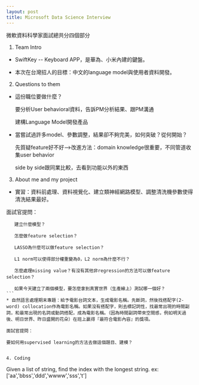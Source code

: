 ```yaml
---
layout: post
title: Microsoft Data Science Interview
---
```

微軟資料科學家面試總共分四個部分

1. Team Intro
* SwiftKey -- Keyboard APP，是華為、小米內建的鍵盤。

* 本次在台灣招人的目標：中文的language model與使用者資料開發。
  
2. Questions to them
* 這份職位要做什麼？

    要分析User behavioral資料，告訴PM分析結果、跟PM溝通
    
    建構Language Model開發產品
    
* 當嘗試過許多model、參數調整，結果卻不夠完美，如何突破？從何開始？

    先質疑feature好不好-->改進方法：domain knowledge很重要，不同管道收集user behavior
    
    side by side跟同業比較，去看到功能以外的東西
    
3. About me and my project
* 實習：資料前處理、資料視覺化、建立類神經網路模型、調整清洗機參數使得清洗結果最好。

面試官提問：
 ```
    建立什麼模型？
    
    怎麼做feature selection？
    
    LASSO為什麼可以做feature selection？
    
    L1 norm可以使得部分權重變為0，L2 norm為什麼不行？
    
    怎麼處理missing value？有沒有其他非regression的方法可以做feature selection？
    
    如果今天建立了兩個模型，要怎麼拿到真實世界（生產線上）測試哪一個好？
```   
* 自然語言處理期末專題：給予電影台詞文本，生成電影名稱。先斷詞，然後找搭配字(2-word) collocation作為電影名稱。如果沒有搭配字，則去標記詞性，找最常出現的時間副詞，和最常出現的名詞或動詞搭配，成為電影名稱。（因為時間副詞帶來空間感，例如明天過後、明日世界、昨日盛開的花朵）在班上贏得『最符合電影內容』的獎項。 

面試官提問：
 ``` 
    要如何用supervised learning的方法去做這個題目、建模？
```

4. Coding
```
Given a list of string, find the index with the longest string.
ex: ['aa','bbss','ddd','wwww','sss','t']
```
